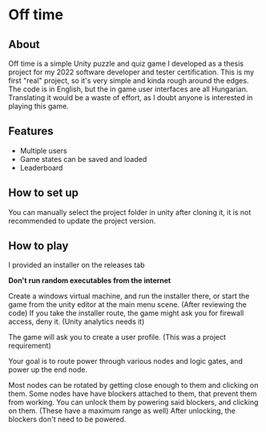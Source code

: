 # Off time

## About

Off time is a simple Unity puzzle and quiz game I developed as a thesis project for my 2022 software developer and tester certification. 
This is my first "real" project, so it's very simple and kinda rough around the edges. The code is in English, but the in game user interfaces are all Hungarian. 
Translating it would be a waste of effort, as I doubt anyone is interested in playing this game.

## Features

- Multiple users
- Game states can be saved and loaded
- Leaderboard

## How to set up

You can manually select the project folder in unity after cloning it, it is not recommended to update the project version.


## How to play

I provided an installer on the releases tab

**Don't run random executables from the internet**

Create a windows virtual machine, and run the installer there, or start the game from the unity editor at the main menu scene. (After reviewing the code) 
If you take the installer route, the game might ask you for firewall access, deny it. (Unity analytics needs it)

The game will ask you to create a user profile. (This was a project requirement) 

Your goal is to route power through various nodes and logic gates, and power up the end node.

Most nodes can be rotated by getting close enough to them and clicking on them.
Some nodes have have blockers attached to them, that prevent them from working.
You can unlock them by powering said blockers, and clicking on them. (These have a maximum range as well) After unlocking, the blockers don't need to be powered.